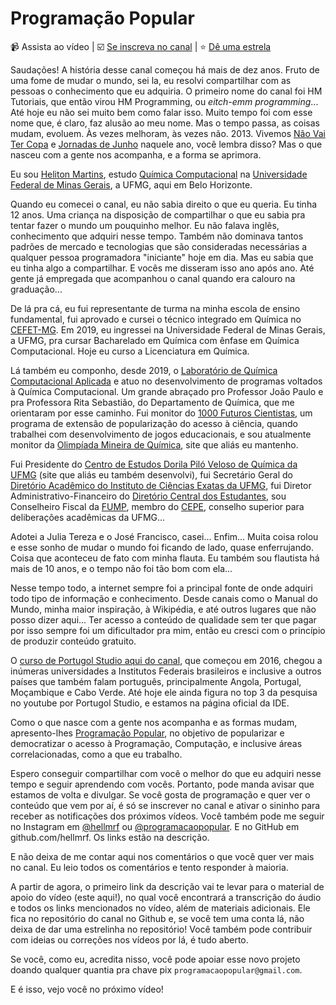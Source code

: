 # Programação Popular

📹 Assista ao vídeo
|
☑️ [Se inscreva no canal](https://www.youtube.com/@HMProgramming?sub_confirmation=1)
|
⭐ [Dê uma estrela](https://github.com/hellmrf/programacaopopular)

Saudações! A história desse canal começou há mais de dez anos. Fruto de uma fome de mudar o mundo, sei la, eu resolvi compartilhar com as pessoas o conhecimento que eu adquiria. O primeiro nome do canal foi HM Tutoriais, que então virou HM Programming, ou *eitch-emm programming*... Até hoje eu não sei muito bem como falar isso. Muito tempo foi com esse nome que, é claro, faz alusão ao meu nome. Mas o tempo passa, as coisas mudam, evoluem. Às vezes melhoram, às vezes não. 2013. Vivemos [Não Vai Ter Copa](https://pt.wikipedia.org/wiki/Protestos_no_Brasil_contra_a_Copa_do_Mundo_FIFA_de_2014) e [Jornadas de Junho](https://pt.wikipedia.org/wiki/Jornadas_de_Junho) naquele ano, você lembra disso? Mas o que nasceu com a gente nos acompanha, e a forma se aprimora.

Eu sou [Heliton Martins](https://hellmrf.dev.br/bio), estudo [Química Computacional](https://pt.wikipedia.org/wiki/Qu%C3%ADmica_computacional) na [Universidade Federal de Minas Gerais](https://pt.wikipedia.org/wiki/Universidade_Federal_de_Minas_Gerais), a UFMG, aqui em Belo Horizonte.

Quando eu comecei o canal, eu não sabia direito o que eu queria. Eu tinha 12 anos. Uma criança na disposição de compartilhar o que eu sabia pra tentar fazer o mundo um pouquinho melhor. Eu não falava inglês, conhecimento que adquiri nesse tempo. Também não dominava tantos padrões de mercado e tecnologias que são consideradas necessárias a qualquer pessoa programadora "iniciante" hoje em dia. Mas eu sabia que eu tinha algo a compartilhar. E vocês me disseram isso ano após ano. Até gente já empregada que acompanhou o canal quando era calouro na graduação...

De lá pra cá, eu fui representante de turma na minha escola de ensino fundamental, fui aprovado e cursei o técnico integrado em Química no [CEFET-MG](https://www.cefetmg.br/). Em 2019, eu ingressei na Universidade Federal de Minas Gerais, a UFMG, pra cursar Bacharelado em Química com ênfase em Química Computacional. Hoje eu curso a Licenciatura em Química.

Lá também eu componho, desde 2019, o [Laboratório de Química Computacional Aplicada](https://instagram.com/lacc.ufmg) e atuo no desenvolvimento de programas voltados à Química Computacional. Um grande abraçado pro Professor João Paulo e pra Professora Rita Sebastião, do Departamento de Química, que me orientaram por esse caminho. Fui monitor do [1000 Futuros Cientistas](https://1000fc.qui.ufmg.br/), um programa de extensão de popularização do acesso à ciência, quando trabalhei com desenvolvimento de jogos educacionais, e sou atualmente monitor da [Olimpíada Mineira de Química](https://omq.qui.ufmg.br), site que aliás eu mantenho.

Fui Presidente do [Centro de Estudos Dorila Piló Veloso de Química da UFMG](https://ceq.qui.ufmg.br) (site que aliás eu também desenvolvi), fui Secretário Geral do [Diretório Acadêmico do Instituto de Ciências Exatas da UFMG](https://www.instagram.com/daicexufmg), fui Diretor Administrativo-Financeiro do [Diretório Central dos Estudantes](https://www.instagram.com/ufmgdce), sou Conselheiro Fiscal da [FUMP](https://www.fump.ufmg.br/), membro do [CEPE](https://www2.ufmg.br/sods/Sods/CEPE), conselho superior para deliberações acadêmicas da UFMG...

Adotei a Julia Tereza e o José Francisco, casei... Enfim... Muita coisa rolou e esse sonho de mudar o mundo foi ficando de lado, quase enferrujando. Coisa que aconteceu de fato com minha flauta. Eu também sou flautista há mais de 10 anos, e o tempo não foi tão bom com ela...

Nesse tempo todo, a internet sempre foi a principal fonte de onde adquiri todo tipo de informação e conhecimento. Desde canais como o Manual do Mundo, minha maior inspiração, à Wikipédia, e até outros lugares que não posso dizer aqui... Ter acesso a conteúdo de qualidade sem ter que pagar por isso sempre foi um dificultador pra mim, então eu cresci com o princípio de produzir conteúdo gratuito.

O [curso de Portugol Studio aqui do canal](https://youtube.com/playlist?list=PLJ4lbwalqv3Eaiay2pCeU_QU6vb-Hz989), que começou em 2016, chegou a inúmeras universidades a Institutos Federais brasileiros e inclusive a outros países que também falam português, principalmente Angola, Portugal, Moçambique e Cabo Verde. Até hoje ele ainda figura no top 3 da pesquisa no youtube por Portugol Studio, e estamos na página oficial da IDE.

Como o que nasce com a gente nos acompanha e as formas mudam, apresento-lhes [Programação Popular](https://www.youtube.com/@programacaopopular), no objetivo de popularizar e democratizar o acesso à Programação, Computação, e inclusive áreas correlacionadas, como a que eu trabalho.

Espero conseguir compartilhar com você o melhor do que eu adquiri nesse tempo e seguir aprendendo com vocês. Portanto, pode manda avisar que estamos de volta e divulgar. Se você gosta de programação e quer ver o conteúdo que vem por aí, é só se inscrever no canal e ativar o sininho para receber as notificações dos próximos vídeos. Você também pode me seguir no Instagram em [@hellmrf](https://instagram.com/hellmrf) ou [@programacaopopular](https://instagram.com/programacaopopular). E no GitHub em github.com/hellmrf. Os links estão na descrição.

E não deixa de me contar aqui nos comentários o que você quer ver mais no canal. Eu leio todos os comentários e tento responder à maioria.

A partir de agora, o primeiro link da descrição vai te levar para o material de apoio do vídeo (este aqui!), no qual você encontrará a transcrição do áudio e todos os links mencionados no vídeo, além de materiais adicionais. Ele fica no repositório do canal no Github e, se você tem uma conta lá, não deixa de dar uma estrelinha no repositório! Você também pode contribuir com ideias ou correções nos vídeos por lá, é tudo aberto.

Se você, como eu, acredita nisso, você pode apoiar esse novo projeto doando qualquer quantia pra chave pix `programacaopopular@gmail.com`. 

E é isso, vejo você no próximo vídeo!